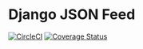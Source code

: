 # Django JSON Feed

[![CircleCI](https://circleci.com/gh/chris-erickson/django-json-feed.svg?style=svg&circle-token=842cbc2751f67a933428fa0bf46396ce04566b5d)](https://circleci.com/gh/chris-erickson/django-json-feed)
[![Coverage Status](https://coveralls.io/repos/github/chris-erickson/django-json-feed/badge.svg?branch=master)](https://coveralls.io/github/chris-erickson/django-json-feed?branch=master)
